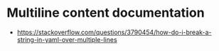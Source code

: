 # Multiline content documentation
- https://stackoverflow.com/questions/3790454/how-do-i-break-a-string-in-yaml-over-multiple-lines
